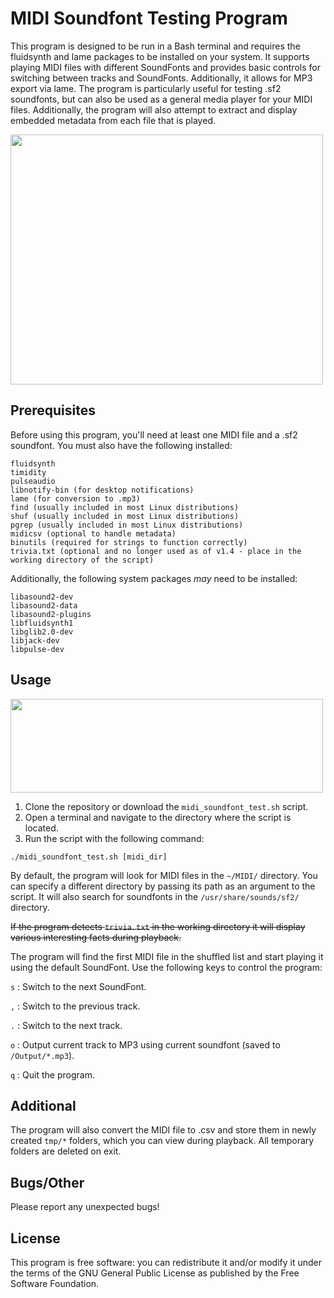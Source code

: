# MIDI Soundfont Testing Program
This program is designed to be run in a Bash terminal and requires the fluidsynth and lame packages to be installed on your system. It supports playing MIDI files with different SoundFonts and provides basic controls for switching between tracks and SoundFonts. Additionally, it allows for MP3 export via lame. The program is particularly useful for testing .sf2 soundfonts, but can also be used as a general media player for your MIDI files. Additionally, the program will also attempt to extract and display embedded metadata from each file that is played.   

<img src="https://github.com/user-attachments/assets/40482a18-39b7-4219-9a13-dec6b62b6063" width="500" height="400">

## Prerequisites
Before using this program, you'll need at least one MIDI file and a .sf2 soundfont. You must also have the following installed:

```
fluidsynth
timidity
pulseaudio
libnotify-bin (for desktop notifications)
lame (for conversion to .mp3)
find (usually included in most Linux distributions)
shuf (usually included in most Linux distributions)
pgrep (usually included in most Linux distributions)
midicsv (optional to handle metadata)
binutils (required for strings to function correctly)
trivia.txt (optional and no longer used as of v1.4 - place in the working directory of the script)
```

Additionally, the following system packages _may_ need to be installed:

```
libasound2-dev
libasound2-data
libasound2-plugins
libfluidsynth1
libglib2.0-dev
libjack-dev
libpulse-dev
```

## Usage
<img src="https://user-images.githubusercontent.com/38471159/236703573-3f424a06-1703-40fe-ac5e-98d45266d16e.png" width="500" height="150">

1. Clone the repository or download the `midi_soundfont_test.sh` script.
2. Open a terminal and navigate to the directory where the script is located.
3. Run the script with the following command:

```
./midi_soundfont_test.sh [midi_dir]
```

By default, the program will look for MIDI files in the `~/MIDI/` directory. You can specify a different directory by passing its path as an argument to the script. It will also search for soundfonts in the `/usr/share/sounds/sf2/` directory.

~~If the program detects `trivia.txt` in the working directory it will display various interesting facts during playback.~~ 

The program will find the first MIDI file in the shuffled list and start playing it using the default SoundFont.
Use the following keys to control the program:

`s` : Switch to the next SoundFont.

`,` : Switch to the previous track.

`.` : Switch to the next track.

`o` : Output current track to MP3 using current soundfont (saved to `/Output/*.mp3`). 

`q` : Quit the program.

## Additional
The program will also convert the MIDI file to .csv and store them in newly created `tmp/*` folders, which you can view during playback. All temporary folders are deleted on exit.

## Bugs/Other
Please report any unexpected bugs!

## License

This program is free software: you can redistribute it and/or modify
it under the terms of the GNU General Public License as published by
the Free Software Foundation.
